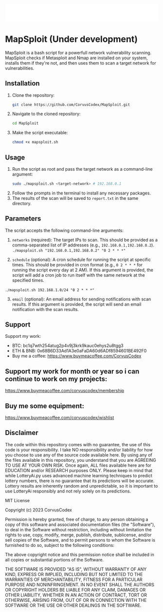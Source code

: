 <p align="center">
  <img src="https://github.com/CorvusCodex/MapSploit/blob/main/MapSploit.png?raw=true">
</p>

# MapSploit (Under development)

MapSploit is a bash script for a powerfull network vulnerability scanning. MapSploit checks if Metasploit and Nmap are installed on your system, installs them if they're not, and then uses them to scan a target network for vulnerabilities.
## Installation

1. Clone the repository:
    ```bash
    git clone https://github.com/CorvusCodex/MapSploit.git
    ```
2. Navigate to the cloned repository:
    ```bash
    cd MapSploit
    ```
3. Make the script executable:
    ```bash
    chmod +x mapsploit.sh
    ```

## Usage

1. Run the script as root and pass the target network as a command-line argument:
    ```bash
    sudo ./mapsploit.sh <target-network> # 192.168.0.1
    ```
2. Follow the prompts in the terminal to install any necessary packages.
3. The results of the scan will be saved to `report.txt` in the same directory.

## Parameters

The script accepts the following command-line arguments:

1. `networks` (required): The target IPs to scan. This should be provided as a comma-separated list of IP addresses (e.g., `192.168.0.1,192.168.0.2`). `./mapsploit.sh "192.168.0.1,192.168.0.2" "0 2 * * *"`

2. `schedule` (optional): A cron schedule for running the script at specific times. This should be provided in cron format (e.g., `0 2 * * *` for running the script every day at 2 AM). If this argument is provided, the script will add a cron job to run itself with the same network at the specified times.

`./mapsploit.sh 192.168.1.0/24 "0 2 * * *"`

3. `email` (optional): An email address for sending notifications with scan results. If this argument is provided, the script will send an email notification with the scan results.

## Support

Support my work:

- BTC: bc1q7wth254atug2p4v9j3krk9kauc0ehys2u8tgg3
- ETH & BNB: 0x68B6D33Ad1A3e0aFaDA60d6ADf8594601BE492F0
- Buy me a coffee: https://www.buymeacoffee.com/CorvusCodex

## Support my work for month or year so i can continue to work on my projects:
https://www.buymeacoffee.com/corvuscodex/membership

## Buy me some equipment:
https://www.buymeacoffee.com/corvuscodex/wishlist

## Disclaimer

The code within this repository comes with no guarantee, the use of this code is your responsibility. I take NO responsibility and/or liability for how you choose to use any of the source code available here. By using any of the files available in this repository, you understand that you are AGREEING TO USE AT YOUR OWN RISK. Once again, ALL files available here are for EDUCATION and/or RESEARCH purposes ONLY.
Please keep in mind that while LotteryAi.py uses advanced machine learning techniques to predict lottery numbers, there is no guarantee that its predictions will be accurate. Lottery results are inherently random and unpredictable, so it is important to use LotteryAi responsibly and not rely solely on its predictions.


MIT License

Copyright (c) 2023 CorvusCodex

Permission is hereby granted, free of charge, to any person obtaining a copy
of this software and associated documentation files (the "Software"), to deal
in the Software without restriction, including without limitation the rights
to use, copy, modify, merge, publish, distribute, sublicense, and/or sell
copies of the Software, and to permit persons to whom the Software is
furnished to do so, subject to the following conditions:

The above copyright notice and this permission notice shall be included in all
copies or substantial portions of the Software.

THE SOFTWARE IS PROVIDED "AS IS", WITHOUT WARRANTY OF ANY KIND, EXPRESS OR
IMPLIED, INCLUDING BUT NOT LIMITED TO THE WARRANTIES OF MERCHANTABILITY,
FITNESS FOR A PARTICULAR PURPOSE AND NONINFRINGEMENT. IN NO EVENT SHALL THE
AUTHORS OR COPYRIGHT HOLDERS BE LIABLE FOR ANY CLAIM, DAMAGES OR OTHER
LIABILITY, WHETHER IN AN ACTION OF CONTRACT, TORT OR OTHERWISE, ARISING FROM,
OUT OF OR IN CONNECTION WITH THE SOFTWARE OR THE USE OR OTHER DEALINGS IN THE
SOFTWARE.
